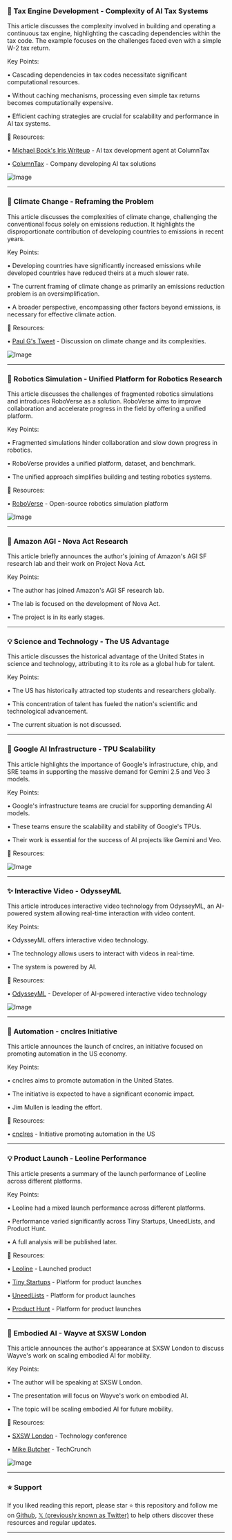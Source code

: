 ### 🤖 Tax Engine Development - Complexity of AI Tax Systems

This article discusses the complexity involved in building and operating a continuous tax engine, highlighting the cascading dependencies within the tax code.  The example focuses on the challenges faced even with a simple W-2 tax return.

Key Points:

•  Cascading dependencies in tax codes necessitate significant computational resources.


•  Without caching mechanisms, processing even simple tax returns becomes computationally expensive.


•  Efficient caching strategies are crucial for scalability and performance in AI tax systems.



🔗 Resources:

• [Michael Bock's Iris Writeup](https://x.com/michaelrbock) - AI tax development agent at ColumnTax


• [ColumnTax](https://x.com/ColumnTax) -  Company developing AI tax solutions


![Image](https://pbs.twimg.com/media/GsWbYPSXAAAWf-z?format=png&name=small)


---
### 🤖 Climate Change - Reframing the Problem

This article discusses the complexities of climate change, challenging the conventional focus solely on emissions reduction.  It highlights the disproportionate contribution of developing countries to emissions in recent years.

Key Points:

• Developing countries have significantly increased emissions while developed countries have reduced theirs at a much slower rate.


•  The current framing of climate change as primarily an emissions reduction problem is an oversimplification.


• A broader perspective, encompassing other factors beyond emissions, is necessary for effective climate action.



🔗 Resources:

• [Paul G's Tweet](https://x.com/paulg/status/1929118913486270938) -  Discussion on climate change and its complexities.


![Image](https://pbs.twimg.com/media/GsWbYPSXAAAWf-z?format=png&name=small)


---
### 🚀 Robotics Simulation - Unified Platform for Robotics Research

This article discusses the challenges of fragmented robotics simulations and introduces RoboVerse as a solution.  RoboVerse aims to improve collaboration and accelerate progress in the field by offering a unified platform.

Key Points:

•  Fragmented simulations hinder collaboration and slow down progress in robotics.


• RoboVerse provides a unified platform, dataset, and benchmark.


•  The unified approach simplifies building and testing robotics systems.



🔗 Resources:

• [RoboVerse](https://github.com/Roboverse-AI/roboverse) - Open-source robotics simulation platform


![Image](https://pbs.twimg.com/amplify_video_thumb/1929073711073624064/img/Hd2weJq78oYBxm0h.jpg)


---
### 🤖 Amazon AGI - Nova Act Research

This article briefly announces the author's joining of Amazon's AGI SF research lab and their work on Project Nova Act.

Key Points:

•  The author has joined Amazon's AGI SF research lab.


•  The lab is focused on the development of Nova Act.


•  The project is in its early stages.



---
### 💡 Science and Technology - The US Advantage

This article discusses the historical advantage of the United States in science and technology, attributing it to its role as a global hub for talent.

Key Points:

• The US has historically attracted top students and researchers globally.


• This concentration of talent has fueled the nation's scientific and technological advancement.


• The current situation is not discussed.



---
### 🤖 Google AI Infrastructure - TPU Scalability

This article highlights the importance of Google's infrastructure, chip, and SRE teams in supporting the massive demand for Gemini 2.5 and Veo 3 models.

Key Points:

•  Google's infrastructure teams are crucial for supporting demanding AI models.


•  These teams ensure the scalability and stability of Google's TPUs.


•  Their work is essential for the success of AI projects like Gemini and Veo.



🔗 Resources:


![Image](https://pbs.twimg.com/amplify_video_thumb/1928603136278532096/img/bBHIvuvKvOZNYmyX.jpg)


---
### ✨ Interactive Video - OdysseyML

This article introduces interactive video technology from OdysseyML, an AI-powered system allowing real-time interaction with video content.

Key Points:

•  OdysseyML offers interactive video technology.


•  The technology allows users to interact with videos in real-time.


•  The system is powered by AI.



🔗 Resources:

• [OdysseyML](https://x.com/odysseyml) -  Developer of AI-powered interactive video technology


![Image](https://pbs.twimg.com/amplify_video_thumb/1927764616706437120/img/0bU-6-6oMmteoYr0.jpg)


---
### 🚀 Automation - cnclres Initiative

This article announces the launch of cnclres, an initiative focused on promoting automation in the US economy.

Key Points:

• cnclres aims to promote automation in the United States.


• The initiative is expected to have a significant economic impact.


•  Jim Mullen is leading the effort.



🔗 Resources:

• [cnclres](https://x.com/cnclres) - Initiative promoting automation in the US


---
### 💡 Product Launch - Leoline Performance

This article presents a summary of the launch performance of Leoline across different platforms.

Key Points:

• Leoline had a mixed launch performance across different platforms.


• Performance varied significantly across Tiny Startups, UneedLists, and Product Hunt.


• A full analysis will be published later.



🔗 Resources:

• [Leoline](https://x.com/leoline) - Launched product


• [Tiny Startups](https://x.com/tinystartupscom) - Platform for product launches


• [UneedLists](https://x.com/UneedLists) - Platform for product launches


• [Product Hunt](https://x.com/ProductHunt) - Platform for product launches



---
### 🚀 Embodied AI - Wayve at SXSW London

This article announces the author's appearance at SXSW London to discuss Wayve's work on scaling embodied AI for mobility.

Key Points:

•  The author will be speaking at SXSW London.


•  The presentation will focus on Wayve's work on embodied AI.


•  The topic will be scaling embodied AI for future mobility.



🔗 Resources:

• [SXSW London](https://x.com/sxswlndn) - Technology conference


• [Mike Butcher](https://x.com/mikebutcher) - TechCrunch


![Image](https://pbs.twimg.com/media/GsNHvCQWwAAjB5p?format=jpg&name=small)


---

### ⭐️ Support

If you liked reading this report, please star ⭐️ this repository and follow me on [Github](https://github.com/Drix10), [𝕏 (previously known as Twitter)](https://x.com/DRIX_10_) to help others discover these resources and regular updates.

---